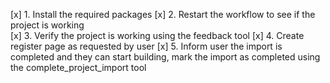 [x] 1. Install the required packages
[x] 2. Restart the workflow to see if the project is working  
[x] 3. Verify the project is working using the feedback tool
[x] 4. Create register page as requested by user
[x] 5. Inform user the import is completed and they can start building, mark the import as completed using the complete_project_import tool